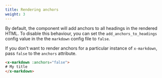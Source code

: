 ```yaml
---
title: Rendering anchors
weight: 3
---
```


By default, the component will add anchors to all headings in the rendered HTML. To disable this behaviour, you can set the `add_anchors_to_headings` config value in the the `markdown`  config file to `false`.

If you don't want to render anchors for a particular instance of `x-markdown`, pass `false` to the `anchors` attribute.

```html
<x-markdown :anchors="false">
# My title
</x-markdown>
```
